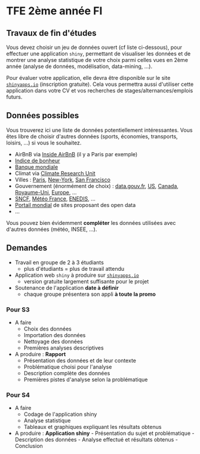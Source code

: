 # TFE 2ème année FI

## Travaux de fin d'études

Vous devez choisir un jeu de données ouvert (cf liste ci-dessous), pour effectuer une application `shiny`, permettant de visualiser les données et de montrer une analyse statistique de votre choix parmi celles vues en 2ème année (analyse de données, modélisation, data-mining, ...).

Pour évaluer votre application, elle devra être disponible sur le site [`shinyapps.io`](https://www.shinyapps.io/) (inscription gratuite). Cela vous permettra aussi d'utiliser cette application dans votre CV et vos recherches de stages/alternances/emplois futurs.

## Données possibles

Vous trouverez ici une liste de données potentiellement intéressantes. Vous êtes libre de choisir d'autres données (sports, économies, transports, loisirs, ...) si vous le souhaitez.

- AirBnB via [Inside AirBnB](http://insideairbnb.com/get-the-data.html) (il y a Paris par exemple)
- [Indice de bonheur](https://happyplanetindex.org/about)
- [Banque mondiale](https://donnees.banquemondiale.org/)
- Climat via [Climate Research Unit](http://www.cru.uea.ac.uk/data)
- Villes : [Paris](https://opendata.paris.fr/pages/home/), [New-York](https://opendata.cityofnewyork.us/), [San Francisco](https://datasf.org/)
- Gouvernement (énormément de choix) : [data.gouv.fr](https://www.data.gouv.fr/fr/), [US](http://www.data.gov/), [Canada](http://ouvert.canada.ca/fr), [Royaume-Uni](http://data.gov.uk/), [Europe](http://data.europa.eu/euodp/fr/data), ...
- [SNCF](https://data.sncf.com/), [Météo France](https://donneespubliques.meteofrance.fr/), [ENEDIS](https://www.enedis.fr/open-data), ...
- [Portail mondial](https://opendatainception.io/) de sites proposant des open data
- ...

Vous pouvez bien évidemment **compléter** les données utilisées avec d'autres données (météo, INSEE, ...).

## Demandes

- Travail en groupe de 2 à 3 étudiants
    - plus d'étudiants = plus de travail attendu
- Application web `shiny` à produire sur [`shinyapps.io`](https://www.shinyapps.io/)
    - version gratuite largement suffisante pour le projet
- Soutenance de l'application **date à définir**
    - chaque groupe présentera son appli **à toute la promo**


### Pour S3

- A faire
    - Choix des données
    - Importation des données
    - Nettoyage des données
    - Premières analyses descriptives
- A produire : **Rapport**
    - Présentation des données et de leur contexte
    - Problématique choisi pour l'analyse
    - Description complète des données
    - Premières pistes d'analyse selon la problématique

### Pour S4

- A faire
    - Codage de l'application shiny
    - Analyse statistique
    - Tableaux et graphiques expliquant les résultats obtenus
- A produire : **Application shiny**
        - Présentation du sujet et problématique
        - Description des données
        - Analyse effectué et résultats obtenus
        - Conclusion



